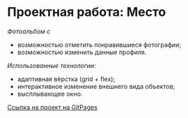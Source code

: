 # Проектная работа: Место

*Фотоальбом с*
* возможностью отметить понравившиеся фотографии;
* возможностью изменить данные профиля.

*Использованные технологии:*
* адаптивная вёрстка (grid + flex);
* интерактивное изменение внешнего вида объектов;
* высплывающее окно.

[Ссылка на проект на GitPages](https://vsevolod-scherbinin.github.io/mesto/)
